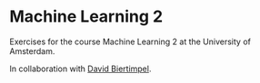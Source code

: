 # Machine Learning 2
Exercises for the course Machine Learning 2 at the University of Amsterdam.

In collaboration with [David Biertimpel](https://github.com/d4vidbiertmpl).

